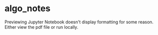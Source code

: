 # algo_notes

Previewing Jupyter Notebook doesn't display formatting for some reason. Either view the pdf file or run locally.
